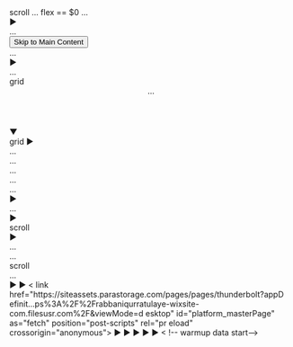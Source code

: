<!DOCTYPE html>
<html lang="en" class="enable-scroll"> scroll
<head> ... </head>
<body class style> flex == $0
<script type="text/javascript"> ... </script>
<!--pageHtmlEmbeds.bodyStart start-->
<script type="wix/htmlEmbeds" id="pageHtmlEmbeds.bodyStart start"></script>
<script type="wix/htmlEmbeds" id="pageHtmlEmbeds.bodyStart end"></script>
<!--pageHtmlEmbeds.bodyStart end-->
<script id="wix-first-paint">...</script>
<pages-css id="pages-css">...</pages-css>
<div id="SITE_CONTAINER">
<div id="main_MF" class="main_MF">
► <div id="SCROLL_TO_TOP" class="Vd6aQZ ignore-focus SCROLL_TO_TOP"
tabindex="-1" role="region" aria-label="top of page"> ... </div>
<button id="SKIP_TO_CONTENT_BTN" class="SKIP_TO_CONTENT_BTN LHrbPP has-c ustom-focus" tabindex="0">Skip to Main Content</button>
<div id="WIX_ADS" class="EFLBov czJOIz ytGGBw">...</div>
► <div id="BACKGROUND_GROUP" class="backgroundGroup_dmjsj BACKGROUND_GROU P"> ...</div>
<div id="site-root" class="site-root">
<div id="masterPage" class="mesh-layout remove-wrappers masterPage css
-editing-scope"> grid
<header id="SITE_HEADER" class="xU8fqS IQgXoP 14006c SITE_HEADER wix ui-header" tabindex="-1"> ... </header>
▼<main id="PAGES_CONTAINER" class="PAGES_CONTAINER" tabindex="-1"
data-main-content="true">
<div id="SITE_PAGES" class="JsJXaX SITE_PAGES">
<div id="dmjsj" class="dBAkHi dmjsj">
<div class="PFk07r wixui-page" data-testid="page-bg"></div>
<div class="HT5ybB">
<div id="Containerdmjsj" class="Containerdmjsj SPY_vo">
<div data-mesh-id="ContainerdmjsjinlineContent" data- testid="inline-content" class>
<div data-mesh-id="ContainerdmjsjinlineContent-gridCont ainer" data-testid="mesh-container-content"> grid
►<section id="comp-m3e4rjon" tabindex="-1" class="Oqni sf comp-m3e4rjon wixui-section" data-block-level- container="ClassicSection">...</section>
<section id="comp-m3e4rk6k" tabindex="-1" class="Oqni
sf comp-m3e4rk6k wixui-section" data-block-level- container="ClassicSection">
<div id="bgLayers_comp-m3e4rk6k" data-hook="bgLayer s" data-motion-part="BG_LAYER" class="MW5IWV">
<div data-testid="colorUnderlay" class="LWbAav Kv1 avt"></div>
<div id="bgMedia_comp-m3e4rk6k" data-motion-part= "BG_MEDIA" class="Vg09Yg"></div>
</div>
<div data-mesh-id="comp-m3e4rk6kinlineContent" data- testid="inline-content" class> ... </div>
</section>
<section id="comp-m3e4rk9h" tabindex="-1" class="oqni sf comp-m3e4rk9h wixui-section" data-block-level- container="ClassicSection"> ... </section>
<section id="comp-m3e4rks5" tabindex="-1" class="Oqni
sf comp-m3e4rks5 wixui-section" data-block-level- container="ClassicSection">...</section>
<section id="comp-m3e4rlbl1" tabindex="-1" class="Oqn isf comp-m3e4rlbl1 wixui-section" data-block-level- container="ClassicSection">...</section>
</div>
</div>
</div>
</div>
</div>
</div>
</div>
</main>
► <footer id="SITE_FOOTER" class="xU8fqS SITE_FOOTER wixui-footer" tabindex="-1"> ... </footer>
►<div id="comp-m3e4rivx" class="HamburgerOverlay547129737--showBackgr
oundOverlay HamburgerOverlay547129737--shouldScroll HamburgerOverlay 547129737_root" role="dialog" aria-modal="true" aria-label="Site na vigation" data-visible="false" data-hook="hamburger-overlay-root" tabindex="-1"> </div> scroll
</div>
</div>
► <div id="SCROLL_TO_BOTTOM" class="Vd6aQZ ignore-focus SCROLL_TO_BOTTOM" tabindex="-1" role="region" aria-label="bottom of page">...</div>
</div>
</div>
<footer id="SITE_FOOTER" class="xU8fqS SITE_FOOTER wixui-footer"
tabindex="-1"> ... </footer>
<div id="comp-m3e4rivx" class="HamburgerOverlay547129737--showBackgr oundOverlay HamburgerOverlay547129737--shouldScroll HamburgerOverlay 547129737_root" role="dialog" aria-modal="true" aria-label="Site na vigation" data-visible="false" data-hook="hamburger-overlay-root"
tabindex="-1"> </div> scroll
</div>
</div>
<div id="SCROLL_TO_BOTTOM" class="Vd6aQZ ignore-focus SCROLL_TO_BOTTOM"
tabindex="-1" role="region" aria-label="bottom of page"> ... </div>
</div>
</div>
<script type="application/json" id="wix-fedops"> ... </script>
<script>window.fedops = JSON.parse(document.getElementById('wix- fedops').textContent) </script>
<script id="sendFedops LoadStarted"> ... </script>
<!-- Polyfills check -->
<script></script>
<!-- initCustomElements # 1-->
►<script data-url="https://static.parastorage.com/services/wix-thunderbolt/d ist/webpack-runtime.36a11962.bundle.min.js">...</script>
<script data-url="https://static.parastorage.com/services/wix-thunderbolt/d ist/fastdom.inline.fbeb22f8.bundle.min.js"> ... </script>
<script data-url="https://static.parastorage.com/services/wix-thunderbolt/d ist/custom-element-utils.inline.867d0d19.bundle.min.js">...</script>
►<script data-url="https://static.parastorage.com/services/wix-thunderbolt/d ist/initCustomElements.inline.edeb13a4.bundle.min.js">...</script>
<!-- preloading pre-scripts -->
<link href="https://siteassets.parastorage.com/pages/pages/thunderbolt?appD efinit...aye-wixsite-com.filesusr.com%2F&useSandboxInHTMLComp=true&viewMode=d esktop"
id="features_masterPage" as="fetch" position="post-scripts" rel="pr eload" crossorigin="anonymous">
<link href="https://siteassets.parastorage.com/pages/pages/thunderbolt?appD efinit...aye-wixsite-com.filesusr.com%2F&useSandboxInHTMLComp=true&viewMode=d
esktop" id="features_dmjsj" as="fetch" position="post-scripts" rel="preloa
d" crossorigin="anonymous"> <
link href="https://siteassets.parastorage.com/pages/pages/thunderbolt?appD efinit...ps%3A%2F%2Frabbaniqurratulaye-wixsite-com.filesusr.com%2F&viewMode=d
esktop" id="platform_masterPage" as="fetch" position="post-scripts" rel="pr eload" crossorigin="anonymous">
<link href="https://siteassets.parastorage.com/pages/pages/thunderbolt?appD
efinit...ps%3A%2F%2Frabbaniqurratulaye-wixsite-com.filesusr.com%2F&viewMode=d
esktop" id="platform_dmjsj" as="fetch" position="post-scripts" rel="preloa d" crossorigin="anonymous">
<script id="sentry"> ... </script>
<script>...</script>
►<script data-url="https://static.parastorage.com/services/wix-thunderbolt/d ist/externals-registry.inline.cf90b611.bundle.min.js">...</script> <!-- Add the rest of the ViewerModel ->
<script type="application/json" id="wix-viewer-model"> ...</script>
<script>...</script>
<!-- renderIndicator -->
<!-- used platform apis start -->
<script type="application/json" id="used-platform-apis-data"> ["location", "window", "site", "seo", "user", "authentication"]</script>
<script>...</script>
<!-- used platform apis end -->
<!-- Business Manager -->
<!-- initCustomElements #2 -->
►<script data-url="https://static.parastorage.com/services/wix-thunderbolt/d ist/lazyCustomElementWrapper.inline.e9452e34.bundle.min.js"> ... </script>
<!-- initial scripts -->
►<script data-url="https://static.parastorage.com/services/wix-thunderbolt/d ist/createPlatformworker.inline.64e2d04b.bundle.min.js">...</script>
►<script data-url="https://static.parastorage.com/services/wix-thunderbolt/d ist/windowMessageRegister.inline.5ef3f048.bundle.min.js">...</script>
<script async src="https://static.parastorage.com/services/wix-thunderbolt/ dist/thunderbolt-commons.761c7707.bundle.min.js"></script>
►<script data-url="https://static.parastorage.com/services/wix-thunderbolt/d ist/bi-common.inline.809b56ee.bundle.min.js">...</script>
<script async src="https://static.parastorage.com/services/wix-thunderbolt/ dist/main.aaff206b.bundle.min.js"></script>
<script async src="https://static.parastorage.com/services/wix-thunderbolt/
dist/main.renderer.1d21f023.bundle.min.js"></script>
<!-- lodash script -->
<script async onload="resolveExternalsRegistryModule('lodash')" src="https:
//static.parastorage.com/unpkg/lodash@4.17.21/lodash.min.js"></script> <!-- react -->
<script crossorigin onload="resolveExternalsRegistryModule('react')" src="h
ttps://static.parastorage.com/unpkg/react@18.3.1/umd/react.production.min.j
s"></script>
<!
-- react-dom -->
<script crossorigin defer onload="resolveExternals RegistryModule('reactDO M')" src="https://static.parastorage.com/unpkg/react-dom@18.3.1/umd/react-d om.production.min.js"></script>
<!-- scriptTagsToPreload -->
<!
-- old Browsers Deprecation -->
<script async src="https://static.parastorage.com/services/wix-thunderbolt/ dist/browser-deprecation.bundle.es5.js"></script>
<!
--
bi -->
<script> window.clientSideRender = false; </script>
<!-- bi ->
<script data-url="https://static.parastorage.com/services/wix-thunderbolt/d ist/bi.inline.b203996e.bundle.min.js"> ... </script>
<script data-url="https://static.parastorage.com/services/wix-thunderbolt/d ist/sendBeat12.inline.1d5ac45a.bundle.min.js">...</script>
<script>...</script>
<script defer src="https://static.parastorage.com/services/tag-manager-clie
nt/1.875.0/siteTags.bundle.min.js"></script>
<!--pageHtmlEmbeds.bodyEnd start-->
<script type="wix/htmlEmbeds" id="pageHtmlEmbeds.bodyEnd start"></script>
<script type="wix/htmlEmbeds" id="pageHtmlEmbeds.bodyEnd end"></script>
<!--pageHtmlEmbeds.bodyEnd end-->
<
!-- warmup data start-->
<script type="application/json" id="wix-warmup-data">...</script>
<!-- warmup data end -->
</body>
</html>

